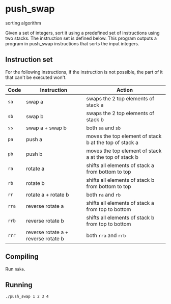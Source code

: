 # push_swap
sorting algorithm 


Given a set of integers, sort it using a predefined set of instructions using
two stacks. The instruction set is defined below. This program outputs a program
in push_swap instructions that sorts the input integers.

## Instruction set
For the following instructions, if the instruction is not possible, the part of
it that can't be executed won't.

Code	| Instruction			| Action
--------|-----------------------|----------------------------------------------
`sa`	| swap a				| swaps the 2 top elements of stack a
`sb`	| swap b				| swaps the 2 top elements of stack b
`ss`	| swap a + swap b		| both `sa` and `sb`
`pa`	| push a				| moves the top element of stack b at the top of stack a
`pb`	| push b				| moves the top element of stack a at the top of stack b
`ra`	| rotate a				| shifts all elements of stack a from bottom to top
`rb`	| rotate b				| shifts all elements of stack b from bottom to top
`rr`	| rotate a + rotate b	| both `ra` and `rb`
`rra`	| reverse rotate a		| shifts all elements of stack a from top to bottom
`rrb`	| reverse rotate b		| shifts all elements of stack b from top to bottom
`rrr`	| reverse rotate a + reverse rotate b	| both `rra` and `rrb`

## Compiling
Run `make`.

## Running
```
./push_swap 1 2 3 4
```

